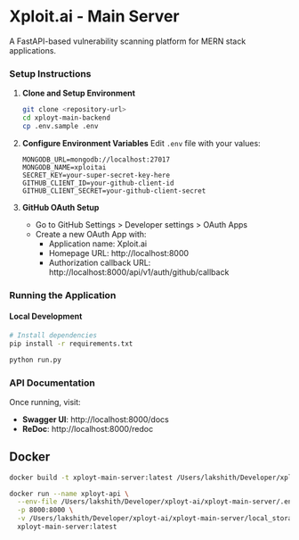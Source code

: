 # Xploit.ai - Main Server

A FastAPI-based vulnerability scanning platform for MERN stack applications.

### Setup Instructions

1. **Clone and Setup Environment**

    ```bash
    git clone <repository-url>
    cd xployt-main-backend
    cp .env.sample .env
    ```

2. **Configure Environment Variables**
   Edit `.env` file with your values:

    ```
    MONGODB_URL=mongodb://localhost:27017
    MONGODB_NAME=xploitai
    SECRET_KEY=your-super-secret-key-here
    GITHUB_CLIENT_ID=your-github-client-id
    GITHUB_CLIENT_SECRET=your-github-client-secret
    ```

3. **GitHub OAuth Setup**
    - Go to GitHub Settings > Developer settings > OAuth Apps
    - Create a new OAuth App with:
        - Application name: Xploit.ai
        - Homepage URL: http://localhost:8000
        - Authorization callback URL: http://localhost:8000/api/v1/auth/github/callback

### Running the Application

#### Local Development

```bash
# Install dependencies
pip install -r requirements.txt

python run.py
```

### API Documentation

Once running, visit:

-   **Swagger UI**: http://localhost:8000/docs
-   **ReDoc**: http://localhost:8000/redoc

## Docker

```bash
docker build -t xployt-main-server:latest /Users/lakshith/Developer/xployt-ai/xployt-main-server
```

```bash
docker run --name xployt-api \
  --env-file /Users/lakshith/Developer/xployt-ai/xployt-main-server/.env \
  -p 8000:8000 \
  -v /Users/lakshith/Developer/xployt-ai/xployt-main-server/local_storage:/app/local_storage \
  xployt-main-server:latest
```
